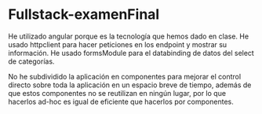 # Fullstack-examenFinal
He utilizado angular porque es la tecnología que hemos dado en clase.
He usado httpclient para hacer peticiones en los endpoint y mostrar su información.
He usado formsModule para el databinding de datos del select de categorías.

No he subdividido la aplicación en componentes para mejorar el control directo sobre toda la aplicación en un espacio breve de tiempo, además de que estos componentes no se reutilizan en ningún lugar, por lo que hacerlos ad-hoc es igual de eficiente que hacerlos por componentes.
